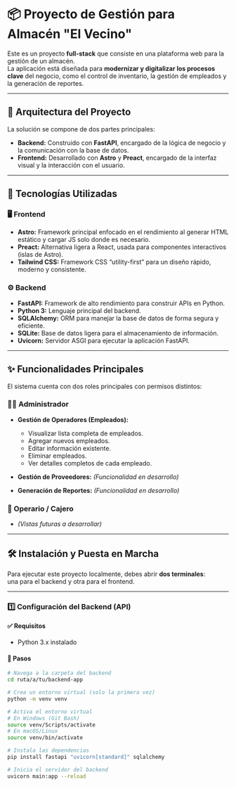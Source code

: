 # 📦 Proyecto de Gestión para Almacén **"El Vecino"**

Este es un proyecto **full-stack** que consiste en una plataforma web para la gestión de un almacén.  
La aplicación está diseñada para **modernizar y digitalizar los procesos clave** del negocio, como el control de inventario, la gestión de empleados y la generación de reportes.

---

## 🧩 Arquitectura del Proyecto

La solución se compone de dos partes principales:

- **Backend:** Construido con **FastAPI**, encargado de la lógica de negocio y la comunicación con la base de datos.  
- **Frontend:** Desarrollado con **Astro** y **Preact**, encargado de la interfaz visual y la interacción con el usuario.

---

## 🚀 Tecnologías Utilizadas

### 🖥️ Frontend
- **Astro:** Framework principal enfocado en el rendimiento al generar HTML estático y cargar JS solo donde es necesario.  
- **Preact:** Alternativa ligera a React, usada para componentes interactivos (islas de Astro).  
- **Tailwind CSS:** Framework CSS “utility-first” para un diseño rápido, moderno y consistente.  

### ⚙️ Backend
- **FastAPI:** Framework de alto rendimiento para construir APIs en Python.  
- **Python 3:** Lenguaje principal del backend.  
- **SQLAlchemy:** ORM para manejar la base de datos de forma segura y eficiente.  
- **SQLite:** Base de datos ligera para el almacenamiento de información.  
- **Uvicorn:** Servidor ASGI para ejecutar la aplicación FastAPI.  

---

## ✨ Funcionalidades Principales

El sistema cuenta con dos roles principales con permisos distintos:

### 👨‍💼 Administrador
- **Gestión de Operadores (Empleados):**
  - Visualizar lista completa de empleados.  
  - Agregar nuevos empleados.  
  - Editar información existente.  
  - Eliminar empleados.  
  - Ver detalles completos de cada empleado.  

- **Gestión de Proveedores:** *(Funcionalidad en desarrollo)*  
- **Generación de Reportes:** *(Funcionalidad en desarrollo)*  

### 👷 Operario / Cajero
- *(Vistas futuras a desarrollar)*  

---

## 🛠️ Instalación y Puesta en Marcha

Para ejecutar este proyecto localmente, debes abrir **dos terminales**:  
una para el backend y otra para el frontend.

---

### 1️⃣ Configuración del Backend (API)

#### ✅ Requisitos
- Python 3.x instalado

#### 🧭 Pasos

```bash
# Navega a la carpeta del backend
cd ruta/a/tu/backend-app

# Crea un entorno virtual (solo la primera vez)
python -m venv venv

# Activa el entorno virtual
# En Windows (Git Bash)
source venv/Scripts/activate
# En macOS/Linux
source venv/bin/activate

# Instala las dependencias
pip install fastapi "uvicorn[standard]" sqlalchemy

# Inicia el servidor del backend
uvicorn main:app --reload
